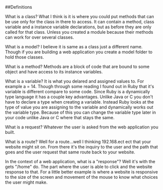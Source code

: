 ##Definitions

What is a class?
What I think is it is where you could put methods that can be use only for the class in there to access. It can contain a method, class variable and a instance variable declarations, but as before they are only called for that class. Unless you created a module because their methods can work for over several classes.

What is a model?
I believe it is same as a class just a different name. Though if you are building a web application you create a model folder to hold those classes.

What is a method?
Methods are a block of code that are bound to some object and have access to its instance variables.

What is a variable?
It is what you delared and assigned values to. For example a = 14. Though through some reading I found out in Ruby that it's variable is different compare to some code. Since Ruby is a dynamically type language it has a couple key advantages. Unlike Java or C you don't have to declare a type when creating a variable. Instead Ruby looks at the type of value you are assigning to the variable and dynamically works out the variable type. Because of this you can change the variable type later in your code unlike Java or C where that stays the same.

What is a request?
Whatever the user is asked from the web application you built.

What is a route?
Well for a route...well I thinking 192.168.ect ect that your website might sit on. From there it's the inquiry to the user and the path that goes and the user request that same route back to your website.

In the context of a web application, what is a "response"?
Well it's with the gets "/home" do. The part where the user is able to click and the website response to that. For a little better example is where a website is responsive to the size of the screen and movement of the mouse to know what choices the user might make.